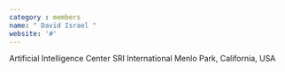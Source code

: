 ```yaml
---
category : members
name: " David Israel " 
website: '#'
---
```

Artificial Intelligence Center
SRI International
Menlo Park, California, USA

